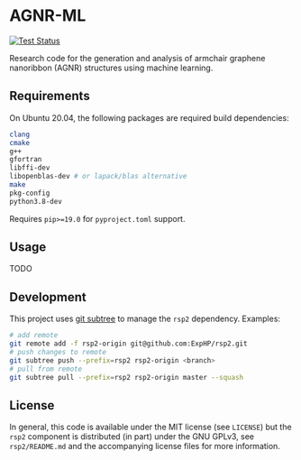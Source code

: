 # AGNR-ML
[![Test Status](https://img.shields.io/github/workflow/status/colin-daniels/agnr-ml/Test)](https://github.com/colin-daniels/agnr-ml/actions?query=workflow%3ATest)

Research code for the generation and analysis of armchair graphene nanoribbon
(AGNR) structures using machine learning.

## Requirements
On Ubuntu 20.04, the following packages are required build dependencies:
```sh
clang
cmake
g++
gfortran
libffi-dev
libopenblas-dev # or lapack/blas alternative
make
pkg-config
python3.8-dev
```

Requires `pip>=19.0` for `pyproject.toml` support.

## Usage
TODO

## Development
This project uses [git subtree](https://www.atlassian.com/git/tutorials/git-subtree) to
manage the `rsp2` dependency. Examples:
```sh
# add remote
git remote add -f rsp2-origin git@github.com:ExpHP/rsp2.git
# push changes to remote
git subtree push --prefix=rsp2 rsp2-origin <branch>
# pull from remote
git subtree pull --prefix=rsp2 rsp2-origin master --squash
```

## License
In general, this code is available under the MIT license (see `LICENSE`) but
the `rsp2` component is distributed (in part) under the GNU GPLv3, see
`rsp2/README.md` and the accompanying license files for more information.
